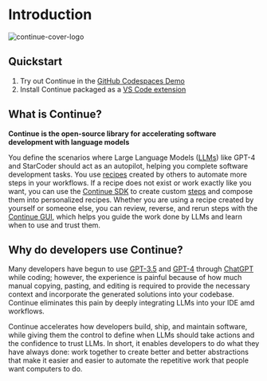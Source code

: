# Introduction

![continue-cover-logo](/img/continue-cover-logo.png)

## Quickstart

1. Try out Continue in the [GitHub Codespaces Demo](./getting-started.md)
2. Install Continue packaged as a [VS Code extension](./install.md)

## What is Continue?

**Continue is the open-source library for accelerating software development with language models**

You define the scenarios where Large Language Models ([LLMs](./concepts/llm.md)) like GPT-4 and StarCoder should act as an autopilot, helping you complete software development tasks. You use [recipes](./concepts/recipe.md) created by others to automate more steps in your workflows. If a recipe does not exist or work exactly like you want, you can use the [Continue SDK](./concepts/sdk.md) to create custom [steps](./concepts/step.md) and compose them into personalized recipes. Whether you are using a recipe created by yourself or someone else, you can review, reverse, and rerun steps with the [Continue GUI](./concepts/gui.md), which helps you guide the work done by LLMs and learn when to use and trust them.

## Why do developers use Continue?

Many developers have begun to use [GPT-3.5](https://platform.openai.com/docs/models/gpt-3-5) and [GPT-4](https://openai.com/research/gpt-4) through [ChatGPT](https://openai.com/blog/chatgpt) while coding; however, the experience is painful because of how much manual copying, pasting, and editing is required to provide the necessary context and incorporate the generated solutions into your codebase. Continue eliminates this pain by deeply integrating LLMs into your IDE amd workflows.

Continue accelerates how developers build, ship, and maintain software, while giving them the control to define when LLMs should take actions and the confidence to trust LLMs. In short, it enables developers to do what they have always done: work together to create better and better abstractions that make it easier and easier to automate the repetitive work that people want computers to do.